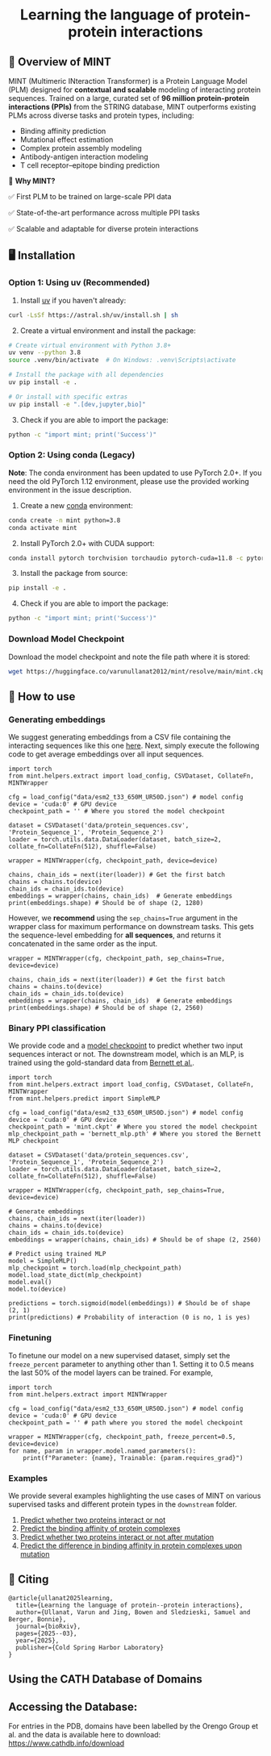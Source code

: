 <h1 align="center">
  Learning the language of protein-protein interactions 
</h1>

## 🌿 Overview of MINT

MINT (Multimeric INteraction Transformer) is a Protein Language Model (PLM) designed for **contextual and scalable** modeling of interacting protein sequences. Trained on a large, curated set of **96 million protein-protein interactions (PPIs)** from the STRING database, MINT outperforms existing PLMs across diverse tasks and protein types, including:

- Binding affinity prediction
- Mutational effect estimation
- Complex protein assembly modeling
- Antibody-antigen interaction modeling
- T cell receptor–epitope binding prediction

🔬 **Why MINT?**

✅ First PLM to be trained on large-scale PPI data

✅ State-of-the-art performance across multiple PPI tasks

✅ Scalable and adaptable for diverse protein interactions

## 🖥️ Installation 

### Option 1: Using uv (Recommended)

1. Install [uv](https://docs.astral.sh/uv/) if you haven't already:

```bash
curl -LsSf https://astral.sh/uv/install.sh | sh
```

2. Create a virtual environment and install the package:

```bash
# Create virtual environment with Python 3.8+
uv venv --python 3.8
source .venv/bin/activate  # On Windows: .venv\Scripts\activate

# Install the package with all dependencies
uv pip install -e .

# Or install with specific extras
uv pip install -e ".[dev,jupyter,bio]"
```

3. Check if you are able to import the package:

```bash
python -c "import mint; print('Success')" 
```

### Option 2: Using conda (Legacy)

**Note**: The conda environment has been updated to use PyTorch 2.0+. If you need the old PyTorch 1.12 environment, please use the provided working environment in the issue description.

1. Create a new [conda](https://docs.anaconda.com/miniconda/install/) environment:

```bash
conda create -n mint python=3.8
conda activate mint
```

2. Install PyTorch 2.0+ with CUDA support:

```bash
conda install pytorch torchvision torchaudio pytorch-cuda=11.8 -c pytorch -c nvidia
```

3. Install the package from source:

```bash
pip install -e .
```

4. Check if you are able to import the package:

```bash
python -c "import mint; print('Success')" 
```

### Download Model Checkpoint

Download the model checkpoint and note the file path where it is stored:

```bash
wget https://huggingface.co/varunullanat2012/mint/resolve/main/mint.ckpt
```

## 🚀 How to use 

### Generating embeddings

We suggest generating embeddings from a CSV file containing the interacting sequences like this one [here](./data/protein_sequences.csv). Next, simply execute the following code to get average embeddings over all input sequences. 

```
import torch
from mint.helpers.extract import load_config, CSVDataset, CollateFn, MINTWrapper

cfg = load_config("data/esm2_t33_650M_UR50D.json") # model config
device = 'cuda:0' # GPU device
checkpoint_path = '' # Where you stored the model checkpoint

dataset = CSVDataset('data/protein_sequences.csv', 'Protein_Sequence_1', 'Protein_Sequence_2')
loader = torch.utils.data.DataLoader(dataset, batch_size=2, collate_fn=CollateFn(512), shuffle=False) 

wrapper = MINTWrapper(cfg, checkpoint_path, device=device)

chains, chain_ids = next(iter(loader)) # Get the first batch
chains = chains.to(device)
chain_ids = chain_ids.to(device)
embeddings = wrapper(chains, chain_ids)  # Generate embeddings
print(embeddings.shape) # Should be of shape (2, 1280)
```

However, we **recommend** using the `sep_chains=True` argument in the wrapper class for maximum performance on downstream tasks. This gets the sequence-level embedding for **all sequences**, and returns it concatenated in the same order as the input. 

```
wrapper = MINTWrapper(cfg, checkpoint_path, sep_chains=True, device=device)

chains, chain_ids = next(iter(loader)) # Get the first batch
chains = chains.to(device)
chain_ids = chain_ids.to(device)
embeddings = wrapper(chains, chain_ids)  # Generate embeddings
print(embeddings.shape) # Should be of shape (2, 2560)
```

### Binary PPI classification

We provide code and a [model checkpoint](https://huggingface.co/varunullanat2012/mint/blob/main/bernett_mlp.pth) to predict whether two input sequences interact or not. The downstream model, which is an MLP, is trained using the gold-standard data from [Bernett et al.](./downstream/GeneralPPI/ppi). 

```
import torch
from mint.helpers.extract import load_config, CSVDataset, CollateFn, MINTWrapper
from mint.helpers.predict import SimpleMLP

cfg = load_config("data/esm2_t33_650M_UR50D.json") # model config
device = 'cuda:0' # GPU device
checkpoint_path = 'mint.ckpt' # Where you stored the model checkpoint
mlp_checkpoint_path = 'bernett_mlp.pth' # Where you stored the Bernett MLP checkpoint

dataset = CSVDataset('data/protein_sequences.csv', 'Protein_Sequence_1', 'Protein_Sequence_2')
loader = torch.utils.data.DataLoader(dataset, batch_size=2, collate_fn=CollateFn(512), shuffle=False) 

wrapper = MINTWrapper(cfg, checkpoint_path, sep_chains=True, device=device)

# Generate embeddings 
chains, chain_ids = next(iter(loader)) 
chains = chains.to(device)
chain_ids = chain_ids.to(device)
embeddings = wrapper(chains, chain_ids) # Should be of shape (2, 2560)

# Predict using trained MLP
model = SimpleMLP() 
mlp_checkpoint = torch.load(mlp_checkpoint_path)
model.load_state_dict(mlp_checkpoint)
model.eval()
model.to(device)

predictions = torch.sigmoid(model(embeddings)) # Should be of shape (2, 1)
print(predictions) # Probability of interaction (0 is no, 1 is yes)
```

### Finetuning 

To finetune our model on a new supervised dataset, simply set the `freeze_percent` parameter to anything other than 1. Setting it to 0.5 means the last 50% of the model layers can be trained. For example, 

```
import torch
from mint.helpers.extract import MINTWrapper

cfg = load_config("data/esm2_t33_650M_UR50D.json") # model config
device = 'cuda:0' # GPU device
checkpoint_path = '' # path where you stored the model checkpoint

wrapper = MINTWrapper(cfg, checkpoint_path, freeze_percent=0.5, device=device)
for name, param in wrapper.model.named_parameters():
    print(f"Parameter: {name}, Trainable: {param.requires_grad}")
```

### Examples 

We provide several examples highlighting the use cases of MINT on various supervised tasks and different protein types in the `downstream` folder. 

1. [Predict whether two proteins interact or not](./downstream/GeneralPPI/ppi)
2. [Predict the binding affinity of protein complexes](./downstream/GeneralPPI/pdb-bind)
3. [Predict whether two proteins interact or not after mutation](./downstream/GeneralPPI/mutational-ppi)
4. [Predict the difference in binding affinity in protein complexes upon mutation](./downstream/GeneralPPI/SKEMPI_v2)


## 📝 Citing 

```
@article{ullanat2025learning,
  title={Learning the language of protein--protein interactions},
  author={Ullanat, Varun and Jing, Bowen and Sledzieski, Samuel and Berger, Bonnie},
  journal={bioRxiv},
  pages={2025--03},
  year={2025},
  publisher={Cold Spring Harbor Laboratory}
}
```

## Using the CATH Database of Domains

## Accessing the Database:

For entries in the PDB, domains have been labelled by the Orengo Group et al. and the data is available here to download: https://www.cathdb.info/download


